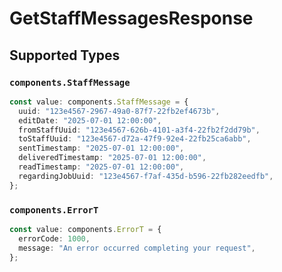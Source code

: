 # GetStaffMessagesResponse


## Supported Types

### `components.StaffMessage`

```typescript
const value: components.StaffMessage = {
  uuid: "123e4567-2967-49a0-87f7-22fb2ef4673b",
  editDate: "2025-07-01 12:00:00",
  fromStaffUuid: "123e4567-626b-4101-a3f4-22fb2f2dd79b",
  toStaffUuid: "123e4567-d72a-47f9-92e4-22fb25ca6abb",
  sentTimestamp: "2025-07-01 12:00:00",
  deliveredTimestamp: "2025-07-01 12:00:00",
  readTimestamp: "2025-07-01 12:00:00",
  regardingJobUuid: "123e4567-f7af-435d-b596-22fb282eedfb",
};
```

### `components.ErrorT`

```typescript
const value: components.ErrorT = {
  errorCode: 1000,
  message: "An error occurred completing your request",
};
```

